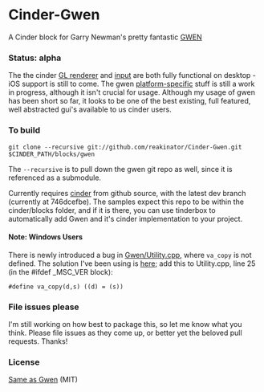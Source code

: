 Cinder-Gwen
===========
A Cinder block for Garry Newman's pretty fantastic [GWEN](https://github.com/garrynewman/GWEN)

### Status: alpha

The the cinder [GL renderer](GwenRendererGl.cpp) and [input](GwenInput.cpp) are both fully functional on desktop - iOS support is still to come.  The gwen [platform-specific](CinderGwen.cpp) stuff is still a work in progress, although it isn't crucial for usage. Although my usage of gwen has been short so far, it looks to be one of the best existing, full featured, well abstracted gui's available to us cinder users.

### To build

```
git clone --recursive git://github.com/reakinator/Cinder-Gwen.git $CINDER_PATH/blocks/gwen
```

The `--recursive` is to pull down the gwen git repo as well, since it is referenced as a submodule. 

Currently requires [cinder](https://github.com/cinder/Cinder) from github source, with the latest dev branch (currently at 746dcefbe).  The samples expect this repo to be within the cinder/blocks folder, and if it is there, you can use tinderbox to automatically add Gwen and it's cinder implementation to your project.

#### Note: Windows Users

There is newly introduced a bug in [Gwen/Utility.cpp](Utility.cpp), where `va_copy` is not defined.  The solution I've been using is [here](https://github.com/garrynewman/GWEN/issues/44); add this to Utility.cpp, line 25 (in the #ifdef _MSC_VER block):

```
#define va_copy(d,s) ((d) = (s))
```

### File issues please

I'm still working on how best to package this, so let me know what you think.  Please file issues as they come up, or better yet the beloved pull requests. Thanks!


### License

[Same as Gwen](https://github.com/garrynewman/GWEN/blob/master/LICENSE.md) (MIT)